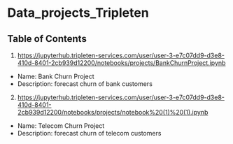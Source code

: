 # Data_projects_Tripleten

## Table of Contents
1. https://jupyterhub.tripleten-services.com/user/user-3-e7c07dd9-d3e8-410d-8401-2cb939d12200/notebooks/projects/BankChurnProject.ipynb

- Name: Bank Churn Project
- Description: forecast churn of bank customers

2. https://jupyterhub.tripleten-services.com/user/user-3-e7c07dd9-d3e8-410d-8401-2cb939d12200/notebooks/projects/notebook%20(1)%20(1).ipynb

- Name: Telecom Churn Project
- Description: forecast churn of telecom customers
